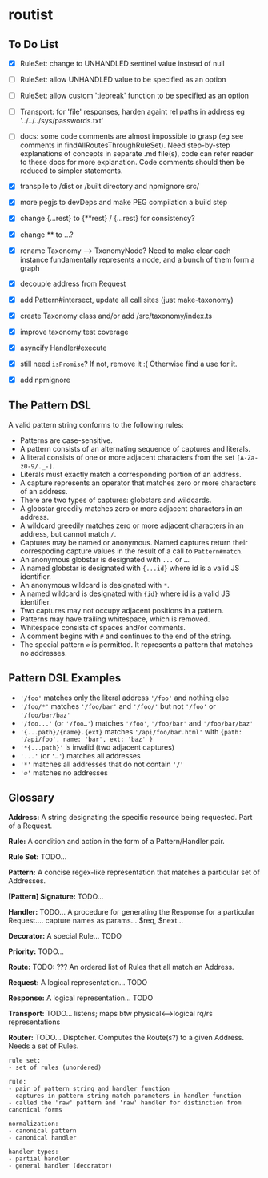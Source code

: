 # routist


## To Do List

- [x] RuleSet: change to UNHANDLED sentinel value instead of null
- [ ] RuleSet: allow UNHANDLED value to be specified as an option
- [ ] RuleSet: allow custom 'tiebreak' function to be specified as an option
- [ ] Transport: for 'file' responses, harden againt rel paths in address eg '../../../sys/passwords.txt'
- [ ] docs: some code comments are almost impossible to grasp (eg see comments in findAllRoutesThroughRuleSet). Need step-by-step explanations of concepts in separate .md file(s), code can refer reader to these docs for more explanation. Code comments should then be reduced to simpler statements.
- [x] transpile to /dist or /built directory and npmignore src/
- [x] more pegjs to devDeps and make PEG compilation a build step
- [x] change {...rest} to {**rest} / {…rest} for consistency?
- [x] change ** to ...?
- [x] rename Taxonomy --> TxonomyNode? Need to make clear each instance fundamentally represents a node, and a bunch of them form a graph
- [x] decouple address from Request
- [x] add Pattern#intersect, update all call sites (just make-taxonomy)
- [x] create Taxonomy class and/or add /src/taxonomy/index.ts
- [x] improve taxonomy test coverage
- [x] asyncify Handler#execute
- [x] still need `isPromise`? If not, remove it :( Otherwise find a use for it.
- [x] add npmignore


## The Pattern DSL

A valid pattern string conforms to the following rules:
- Patterns are case-sensitive.
- A pattern consists of an alternating sequence of captures and literals.
- A literal consists of one or more adjacent characters from the set `[A-Za-z0-9/._-]`.
- Literals must exactly match a corresponding portion of an address.
- A capture represents an operator that matches zero or more characters of an address.
- There are two types of captures: globstars and wildcards.
- A globstar greedily matches zero or more adjacent characters in an address.
- A wildcard greedily matches zero or more adjacent characters in an address, but cannot match `/`.
- Captures may be named or anonymous. Named captures return their correspoding capture values in the result of a call to `Pattern#match`.
- An anonymous globstar is designated with `...` or `…`.
- A named globstar is designated with `{...id}` where id is a valid JS identifier.
- An anonymous wildcard is designated with `*`.
- A named wildcard is designated with `{id}` where id is a valid JS identifier.
- Two captures may not occupy adjacent positions in a pattern.
- Patterns may have trailing whitespace, which is removed.
- Whitespace consists of spaces and/or comments.
- A comment begins with `#` and continues to the end of the string.
- The special pattern `∅` is permitted. It represents a pattern that matches no addresses.

## Pattern DSL Examples

- `'/foo'` matches only the literal address `'/foo'` and nothing else
- `'/foo/*'` matches `'/foo/bar'` and `'/foo/'` but not `'/foo'` or `'/foo/bar/baz'`
- `'/foo...'` (or `'/foo…'`) matches `'/foo'`, `'/foo/bar'` and `'/foo/bar/baz'`
- `'{...path}/{name}.{ext}` matches `'/api/foo/bar.html'` with `{path: '/api/foo', name: 'bar', ext: 'baz' }`
- `'*{...path}'` is invalid (two adjacent captures)
- `'...'` (or `'…'`) matches all addresses
- `'*'` matches all addresses that do not contain `'/'`
- `'∅'` matches no addresses


## Glossary

**Address:** A string designating the specific resource being requested. Part of a Request.

**Rule:** A condition and action in the form of a Pattern/Handler pair.

**Rule Set:** TODO...

**Pattern:** A concise regex-like representation that matches a particular set of Addresses.

**[Pattern] Signature:** TODO...

**Handler:** TODO... A procedure for generating the Response for a particular Request.... capture names as params... $req, $next...

**Decorator:** A special Rule... TODO

**Priority:** TODO...

**Route:** TODO: ??? An ordered list of Rules that all match an Address.

**Request:** A logical representation... TODO

**Response:** A logical representation... TODO

**Transport:** TODO... listens; maps btw physical<-->logical rq/rs representations

**Router:** TODO... Disptcher. Computes the Route(s?) to a given Address. Needs a set of Rules.



```
rule set:
- set of rules (unordered)

rule:
- pair of pattern string and handler function
- captures in pattern string match parameters in handler function
- called the 'raw' pattern and 'raw' handler for distinction from canonical forms

normalization:
- canonical pattern
- canonical handler

handler types:
- partial handler
- general handler (decorator)


```
